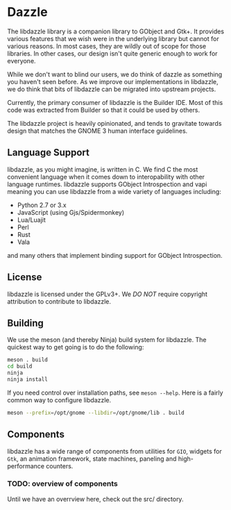 # Dazzle

The libdazzle library is a companion library to GObject and Gtk+.
It provides various features that we wish were in the underlying library but cannot for various reasons.
In most cases, they are wildly out of scope for those libraries.
In other cases, our design isn't quite generic enough to work for everyone.

While we don't want to blind our users, we do think of dazzle as something you haven't seen before.
As we improve our implementations in libdazzle, we do think that bits of libdazzle can be migrated into upstream projects.

Currently, the primary consumer of libdazzle is the Builder IDE.
Most of this code was extracted from Builder so that it could be used by others.

The libdazzle project is heavily opinionated, and tends to gravitate towards design that matches the GNOME 3 human interface guidelines.

## Language Support

libdazzle, as you might imagine, is written in C.
We find C the most convenient language when it comes down to interopability with other language runtimes.
libdazzle supports GObject Introspection and vapi meaning you can use libdazzle from a wide variety of languages including:

 - Python 2.7 or 3.x
 - JavaScript (using Gjs/Spidermonkey)
 - Lua/Luajit
 - Perl
 - Rust
 - Vala

and many others that implement binding support for GObject Introspection.

## License

libdazzle is licensed under the GPLv3+.
We *DO NOT* require copyright attribution to contribute to libdazzle.

## Building

We use the meson (and thereby Ninja) build system for libdazzle.
The quickest way to get going is to do the following:

```sh
meson . build
cd build
ninja
ninja install
```

If you need control over installation paths, see `meson --help`.
Here is a fairly common way to configure libdazzle.

```sh
meson --prefix=/opt/gnome --libdir=/opt/gnome/lib . build
```

## Components

libdazzle has a wide range of components from utilities for `GIO`, widgets for `Gtk`, an animation framework, state machines, paneling and high-performance counters.

### TODO: overview of components

Until we have an overrview here, check out the src/ directory.

